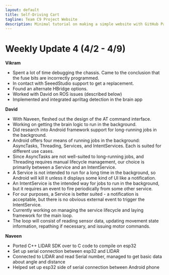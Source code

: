 ```yaml
---
layout: default
title: Self-Driving Cart
tagline: Team C9 Project Website
description: Minimal tutorial on making a simple website with GitHub Pages
---
```


# Weekly Update 4 (4/2 - 4/9)

**Vikram**

+ Spent a lot of time debugging the chassis. Came to the conclusion that the
  fuse bits are incorrectly programmed.
+ In contact with SeeedStudio support to get a replacement.
+ Found an alternate HBridge options.
+ Worked with David on ROS issues (described below)
+ Implemented and integrated apriltag detection in the brain app

**David**

+ With Naveen, fleshed out the design of the AT command interface.
+ Working on getting the brain logic to run in the background.
+ Did research into Android framework support for long-running jobs in the background.
+ Android offers four means of running jobs in the background: AsyncTasks, Threading, Services,
  and IntentServices. Each is suited for different use cases.
+ Since AsyncTasks are not well-suited to long-running jobs, and Threading requires manual 
  lifecycle management, our choice is primarily between a Service and an IntentService.
+ A Service is not intended to run for a long time in the background, so Android will kill it unless
  it displays some kind of UI like a notification.
+ An IntentService is the intended way for jobs to run in the background, but it requires an event to
  fire periodically from some other service.
+ For our purposes, a Service is better suited - a notification is acceptable, but there is no
  obvious external event to trigger the IntentService.
+ Currently working on managing the service lifecycle and laying framework for the main loop.
+ The loop will consist of reading sensor data, updating movement state information, repathing if
  necessary, and issuing motor commands.

**Naveen**

+ Ported C++ LIDAR SDK over to C code to compile on esp32
+ Set up serial connection between esp32 and LIDAR
+ Connected to LIDAR and read Serial number, managed to get basic data about angle and distance
+ Helped set up esp32 side of serial connection between Android phone

